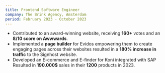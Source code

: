 ```yaml
---
title: Frontend Software Engineer
company: The Brink Agency, Amsterdam
period: February 2023 - October 2023
---
```


- Contributed to an award-winning website, receiving **160+** votes and an
  **8/10 score on Awwwards**.
- Implemented a **page builder** for Evidos empowering them to create
  engaging pages across their websites resulted in a **180% increase in
  traffic** to the Signhost website.
- Developed an E-commerce and E-finder for Koni integrated with SAP Resulted in
**190.000$** sales in their **1200** products in 2023.
<!-- - Built 3D configurators with **i18n and RTL support**, ensuring accessibility
  and staying up to date on trends like **WebGPU**. -->
